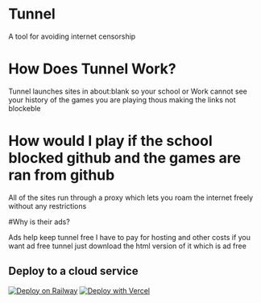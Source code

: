 # Tunnel
A tool for avoiding internet censorship

# How Does Tunnel Work?

Tunnel launches sites in about:blank so your school or Work cannot see your history of the games you are playing thous making the links not blockeble

# How would I play if the school blocked github and the games are ran from github

All of the sites run through a proxy which lets you roam the internet freely without any restrictions

#Why is their ads?

Ads help keep tunnel free I have to pay for hosting and other costs if you want ad free tunnel just download the html version of it which is ad free


## Deploy to a cloud service
[![Deploy on Railway](https://railway.app/button.svg)](https://railway.app/template/i1PwWo?referralCode=VdVuhE)
[![Deploy with Vercel](https://vercel.com/button)](https://vercel.com/new/clone?repository-url=https%3A%2F%2Fgithub.com%2FCure64%2Ftunnel)
